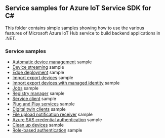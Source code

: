 ## Service samples for Azure IoT Service SDK for C#

This folder contains simple samples showing how to use the various features of Microsoft Azure IoT Hub service to build backend applications in .NET. 

### Service samples

- [Automatic device management][adm-sample] sample
- [Device streaming][device-streaming-sample] sample
- [Edge deployment][edge-deployment-sample] sample
- [Import export devices][import-export-sample] sample
- [Import export devices with managed identity][import-export-with-managed-identity-sample] sample
- [Jobs][jobs-sample] sample
- [Registry manager][reg-man-sample] sample
- [Service client][service-client-sample] sample
- [Plug and Play services][pnp-service-sample] sample
- [Digital twin clients][digital-twin-client-sample] sample
- [File upload notification receiver][file-upload-notification-receiver-sample] sample
- [Azure SAS credential authentication][azure-sas-credential-authentication-sample]  sample
- [Clean up devices][clean-up-devices-sample] sample
- [Role-based authentication][role-based-authentication-sample] sample

[adm-sample]: https://github.com/Azure/azure-iot-sdk-csharp/tree/main/iothub/service/samples/how%20to%20guides/AutomaticDeviceManagementSample
[device-streaming-sample]: https://github.com/Azure-Samples/azure-iot-samples-csharp/tree/preview/iot-hub/Samples/service/DeviceStreamingSample
[edge-deployment-sample]: https://github.com/Azure/azure-iot-sdk-csharp/tree/main/iothub/service/samples/getting%20started/EdgeDeploymentSample
[import-export-sample]: https://github.com/Azure/azure-iot-sdk-csharp/tree/main/iothub/service/samples/how%20to%20guides/ImportExportDevicesSample
[jobs-sample]: https://github.com/Azure/azure-iot-sdk-csharp/tree/main/iothub/service/samples/getting%20started/JobsSample
[reg-man-sample]: https://github.com/Azure/azure-iot-sdk-csharp/tree/main/iothub/service/samples/how%20to%20guides/RegistryManagerSample
[service-client-sample]: https://github.com/Azure/azure-iot-sdk-csharp/tree/main/iothub/service/samples/getting%20started/ServiceClientSample
[pnp-service-sample]: https://github.com/Azure/azure-iot-sdk-csharp/tree/main/iothub/service/samples/solutions/PnpServiceSamples
[digital-twin-client-sample]: https://github.com/Azure/azure-iot-sdk-csharp/tree/main/iothub/service/samples/solutions/DigitalTwinClientSamples
[file-upload-notification-receiver-sample]: https://github.com/Azure/azure-iot-sdk-csharp/tree/main/iothub/service/samples/getting%20started/FileUploadNotificationReceiverSample
[azure-sas-credential-authentication-sample]: https://github.com/Azure/azure-iot-sdk-csharp/tree/main/iothub/service/samples/how%20to%20guides/AzureSasCredentialAuthenticationSample
[clean-up-devices-sample]: https://github.com/Azure/azure-iot-sdk-csharp/tree/main/iothub/service/samples/how%20to%20guides/CleanupDevicesSample
[import-export-with-managed-identity-sample]: https://github.com/Azure/azure-iot-sdk-csharp/tree/main/iothub/service/samples/how%20to%20guides/ImportExportDevicesWithManagedIdentitySample
[role-based-authentication-sample]: https://github.com/Azure/azure-iot-sdk-csharp/tree/main/iothub/service/samples/how%20to%20guides/RoleBasedAuthenticationSample